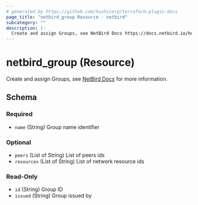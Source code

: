 ```yaml
---
# generated by https://github.com/hashicorp/terraform-plugin-docs
page_title: "netbird_group Resource - netbird"
subcategory: ""
description: |-
  Create and assign Groups, see NetBird Docs https://docs.netbird.io/how-to/manage-network-access#groups for more information.
---
```


# netbird_group (Resource)

Create and assign Groups, see [NetBird Docs](https://docs.netbird.io/how-to/manage-network-access#groups) for more information.



<!-- schema generated by tfplugindocs -->
## Schema

### Required

- `name` (String) Group name identifier

### Optional

- `peers` (List of String) List of peers ids
- `resources` (List of String) List of network resource ids

### Read-Only

- `id` (String) Group ID
- `issued` (String) Group issued by
